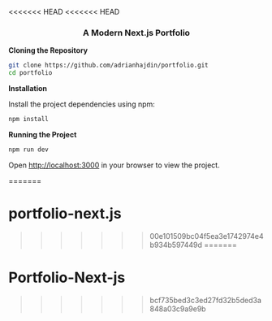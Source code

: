 <<<<<<< HEAD
<<<<<<< HEAD

    

  <h3 align="center">A Modern Next.js Portfolio</h3>

 



**Cloning the Repository**

```bash
git clone https://github.com/adrianhajdin/portfolio.git
cd portfolio
```

**Installation**

Install the project dependencies using npm:

```bash
npm install
```

**Running the Project**

```bash
npm run dev
```

Open [http://localhost:3000](http://localhost:3000) in your browser to view the project.



=======
# portfolio-next.js
>>>>>>> 00e101509bc04f5ea3e1742974e4b934b597449d
=======
# Portfolio-Next-js
>>>>>>> bcf735bed3c3ed27fd32b5ded3a848a03c9a9e9b
